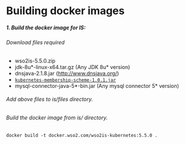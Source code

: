 # Building docker images

##### 1. Build the docker image for IS:

###### Download files required

- wso2is-5.5.0.zip
- jdk-8u*-linux-x64.tar.gz (Any JDK 8u* version)
- dnsjava-2.1.8.jar (http://www.dnsjava.org/)
- [`kubernetes-membership-scheme-1.0.1.jar`](https://github.com/wso2/kubernetes-common/releases/tag/v1.0.1)
- mysql-connector-java-5*-bin.jar (Any mysql connector 5* version)

###### Add above files to is/files directory.
###### Build the docker image from is/ directory.
```
docker build -t docker.wso2.com/wso2is-kubernetes:5.5.0 .
```